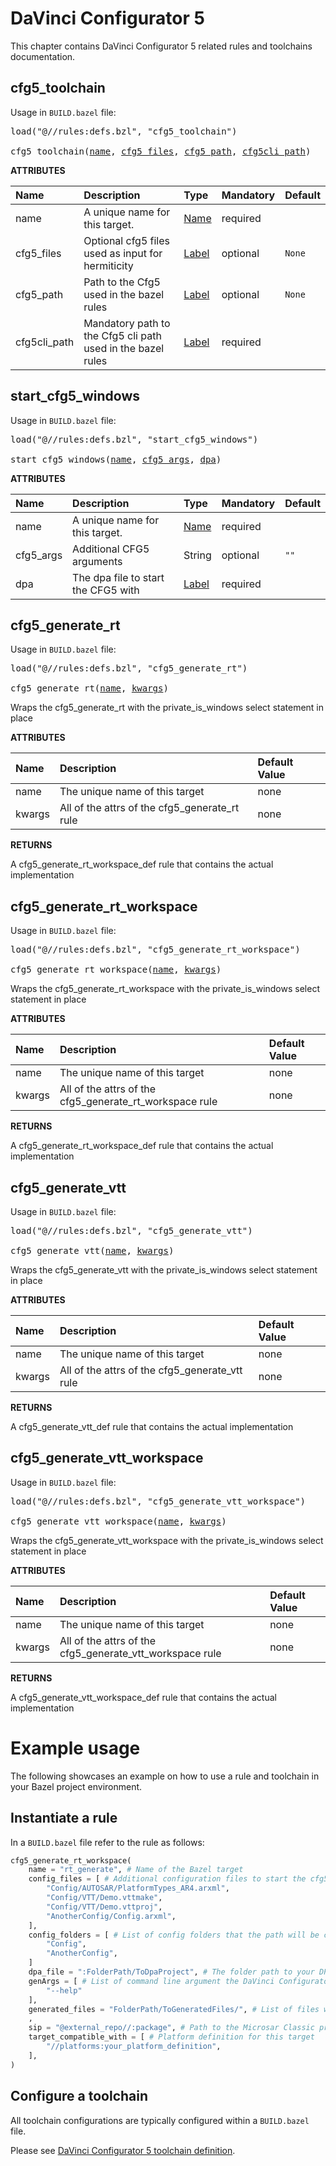 # DaVinci Configurator 5
This chapter contains DaVinci Configurator 5 related rules and toolchains documentation. 

## cfg5_toolchain

Usage in `BUILD.bazel` file:

<pre>
load("@//rules:defs.bzl", "cfg5_toolchain")

cfg5_toolchain(<a href="#cfg5_toolchain-name">name</a>, <a href="#cfg5_toolchain-cfg5_files">cfg5_files</a>, <a href="#cfg5_toolchain-cfg5_path">cfg5_path</a>, <a href="#cfg5_toolchain-cfg5cli_path">cfg5cli_path</a>)
</pre>


**ATTRIBUTES**


| Name  | Description | Type | Mandatory | Default |
| :------------- | :------------- | :------------- | :------------- | :------------- |
| <a id="cfg5_toolchain-name"></a>name |  A unique name for this target.   | <a href="https://bazel.build/concepts/labels#target-names">Name</a> | required |  |
| <a id="cfg5_toolchain-cfg5_files"></a>cfg5_files |  Optional cfg5 files used as input for hermiticity   | <a href="https://bazel.build/concepts/labels">Label</a> | optional |  `None`  |
| <a id="cfg5_toolchain-cfg5_path"></a>cfg5_path |  Path to the Cfg5 used in the bazel rules   | <a href="https://bazel.build/concepts/labels">Label</a> | optional |  `None`  |
| <a id="cfg5_toolchain-cfg5cli_path"></a>cfg5cli_path |  Mandatory path to the Cfg5 cli path used in the bazel rules   | <a href="https://bazel.build/concepts/labels">Label</a> | required |  |


## start_cfg5_windows

Usage in `BUILD.bazel` file:

<pre>
load("@//rules:defs.bzl", "start_cfg5_windows")

start_cfg5_windows(<a href="#start_cfg5_windows-name">name</a>, <a href="#start_cfg5_windows-cfg5_args">cfg5_args</a>, <a href="#start_cfg5_windows-dpa">dpa</a>)
</pre>


**ATTRIBUTES**


| Name  | Description | Type | Mandatory | Default |
| :------------- | :------------- | :------------- | :------------- | :------------- |
| <a id="start_cfg5_windows-name"></a>name |  A unique name for this target.   | <a href="https://bazel.build/concepts/labels#target-names">Name</a> | required |  |
| <a id="start_cfg5_windows-cfg5_args"></a>cfg5_args |  Additional CFG5 arguments   | String | optional |  `""`  |
| <a id="start_cfg5_windows-dpa"></a>dpa |  The dpa file to start the CFG5 with   | <a href="https://bazel.build/concepts/labels">Label</a> | required |  |


## cfg5_generate_rt

Usage in `BUILD.bazel` file:

<pre>
load("@//rules:defs.bzl", "cfg5_generate_rt")

cfg5_generate_rt(<a href="#cfg5_generate_rt-name">name</a>, <a href="#cfg5_generate_rt-kwargs">kwargs</a>)
</pre>

Wraps the cfg5_generate_rt with the private_is_windows select statement in place


**ATTRIBUTES**


| Name  | Description | Default Value |
| :------------- | :------------- | :------------- |
| <a id="cfg5_generate_rt-name"></a>name |  The unique name of this target   |  none |
| <a id="cfg5_generate_rt-kwargs"></a>kwargs |  All of the attrs of the cfg5_generate_rt rule   |  none |


**RETURNS**

A cfg5_generate_rt_workspace_def rule that contains the actual implementation


## cfg5_generate_rt_workspace

Usage in `BUILD.bazel` file:

<pre>
load("@//rules:defs.bzl", "cfg5_generate_rt_workspace")

cfg5_generate_rt_workspace(<a href="#cfg5_generate_rt_workspace-name">name</a>, <a href="#cfg5_generate_rt_workspace-kwargs">kwargs</a>)
</pre>

Wraps the cfg5_generate_rt_workspace with the private_is_windows select statement in place


**ATTRIBUTES**


| Name  | Description | Default Value |
| :------------- | :------------- | :------------- |
| <a id="cfg5_generate_rt_workspace-name"></a>name |  The unique name of this target   |  none |
| <a id="cfg5_generate_rt_workspace-kwargs"></a>kwargs |  All of the attrs of the cfg5_generate_rt_workspace rule   |  none |


**RETURNS**

A cfg5_generate_rt_workspace_def rule that contains the actual implementation


## cfg5_generate_vtt

Usage in `BUILD.bazel` file:

<pre>
load("@//rules:defs.bzl", "cfg5_generate_vtt")

cfg5_generate_vtt(<a href="#cfg5_generate_vtt-name">name</a>, <a href="#cfg5_generate_vtt-kwargs">kwargs</a>)
</pre>

Wraps the cfg5_generate_vtt with the private_is_windows select statement in place


**ATTRIBUTES**


| Name  | Description | Default Value |
| :------------- | :------------- | :------------- |
| <a id="cfg5_generate_vtt-name"></a>name |  The unique name of this target   |  none |
| <a id="cfg5_generate_vtt-kwargs"></a>kwargs |  All of the attrs of the cfg5_generate_vtt rule   |  none |


**RETURNS**

A cfg5_generate_vtt_def rule that contains the actual implementation


## cfg5_generate_vtt_workspace

Usage in `BUILD.bazel` file:

<pre>
load("@//rules:defs.bzl", "cfg5_generate_vtt_workspace")

cfg5_generate_vtt_workspace(<a href="#cfg5_generate_vtt_workspace-name">name</a>, <a href="#cfg5_generate_vtt_workspace-kwargs">kwargs</a>)
</pre>

Wraps the cfg5_generate_vtt_workspace with the private_is_windows select statement in place


**ATTRIBUTES**


| Name  | Description | Default Value |
| :------------- | :------------- | :------------- |
| <a id="cfg5_generate_vtt_workspace-name"></a>name |  The unique name of this target   |  none |
| <a id="cfg5_generate_vtt_workspace-kwargs"></a>kwargs |  All of the attrs of the cfg5_generate_vtt_workspace rule   |  none |


**RETURNS**

A cfg5_generate_vtt_workspace_def rule that contains the actual implementation


# Example usage
The following showcases an example on how to use a rule and toolchain in your Bazel project environment.

## Instantiate a rule

In a `BUILD.bazel` file refer to the rule as follows:

```python
cfg5_generate_rt_workspace(
    name = "rt_generate", # Name of the Bazel target
    config_files = [ # Additional configuration files to start the cfg5 with
        "Config/AUTOSAR/PlatformTypes_AR4.arxml",
        "Config/VTT/Demo.vttmake",
        "Config/VTT/Demo.vttproj",
        "AnotherConfig/Config.arxml",
    ],
    config_folders = [ # List of config folders that the path will be checked for in each file to create a nested Config folder structure
        "Config",
        "AnotherConfig",
    ]
    dpa_file = ":FolderPath/ToDpaProject", # The folder path to your DPA project file (.dpa)
    genArgs = [ # List of command line argument the DaVinci Configurator 5 CLI supports
        "--help"
    ],
    generated_files = "FolderPath/ToGeneratedFiles/", # List of files which are output of this rule
    ,
    sip = "@external_repo//:package", # Path to the Microsar Classic product package
    target_compatible_with = [ # Platform definition for this target
        "//platforms:your_platform_definition",
    ],
)
```

## Configure a toolchain

All toolchain configurations are typically configured within a `BUILD.bazel` file. 

Please see [DaVinci Configurator 5 toolchain definition](../toolchains.md#davinci-configurator-5-toolchains).
